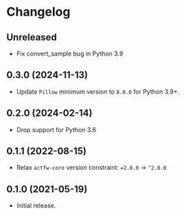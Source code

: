 # Changelog

## Unreleased

- Fix convert_sample bug in Python 3.9

## 0.3.0 (2024-11-13)

- Update `Pillow` minimum version to `8.0.0` for Python 3.9+.

## 0.2.0 (2024-02-14)

- Drop support for Python 3.6

## 0.1.1 (2022-08-15)

- Relax `actfw-core` version constraint: `=2.0.0` -> `^2.0.0`

## 0.1.0 (2021-05-19)

- Initial release.
